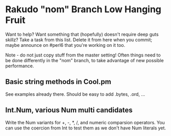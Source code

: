 # Rakudo "nom" Branch Low Hanging Fruit

Want to help? Want something that (hopefully) doesn't require deep
guts skillz? Take a task from this list. Delete it from here when
you commit; maybe announce on #perl6 that you're working on it too.

Note - do not just copy stuff from the master setting! Often things
need to be done differently in the "nom" branch, to take advantage of
new possible performance.

## Basic string methods in Cool.pm
See examples already there. Should be easy to add .bytes, .ord, ...

## Int.Num, various Num multi candidates
Write the Num variants for +, -, *, /, and numeric
comparsion operators. You can use the coercion from Int to test them
as we don't have Num literals yet.
